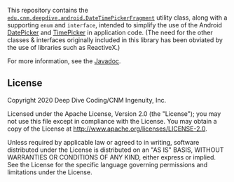 This repository contains the [`edu.cnm.deepdive.android.DateTimePickerFragment`](docs/api/edu/cnm/deepdive/android/DateTimePickerFragment.html) utility class, along with a supporting `enum` and `interface`, intended to simplify the use of the Android [DatePicker](https://developer.android.com/reference/android/widget/DatePicker.html) and [TimePicker](https://developer.android.com/reference/android/widget/TimePicker.html) in application code.
(The need for the other classes &amp; interfaces originally included in this library has been obviated by the use of libraries such as ReactiveX.) 

For more information, see the [Javadoc](docs/api/).

## License

Copyright 2020 Deep Dive Coding/CNM Ingenuity, Inc.

Licensed under the Apache License, Version 2.0 (the "License"); you may not use this file except in compliance with the License. You may obtain a copy of the License at <http://www.apache.org/licenses/LICENSE-2.0>.

Unless required by applicable law or agreed to in writing, software distributed under the License is distributed on an "AS IS" BASIS, WITHOUT WARRANTIES OR CONDITIONS OF ANY KIND, either express or implied. See the License for the specific language governing permissions and limitations under the License.
